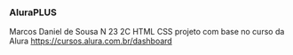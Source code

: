### AluraPLUS

Marcos Daniel de Sousa N 23 2C
HTML CSS
projeto com base no curso da Alura https://cursos.alura.com.br/dashboard
